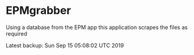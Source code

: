 # EPMgrabber
Using a database from the EPM app this application scrapes the files as required


Latest backup: Sun Sep 15 05:08:02 UTC 2019
